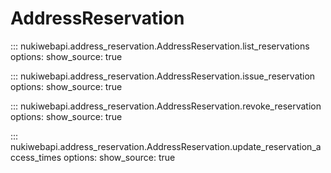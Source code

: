 # AddressReservation

::: nukiwebapi.address_reservation.AddressReservation.list_reservations
    options:
      show_source: true

::: nukiwebapi.address_reservation.AddressReservation.issue_reservation
    options:
      show_source: true

::: nukiwebapi.address_reservation.AddressReservation.revoke_reservation
    options:
      show_source: true

::: nukiwebapi.address_reservation.AddressReservation.update_reservation_access_times
    options:
      show_source: true

